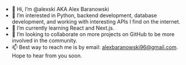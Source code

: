 - 👋 Hi, I’m @alexski AKA Alex Baranowski
- 👀 I’m interested in Python, backend development, database development, and working with interesting APIs I find on the internet.
- 🌱 I’m currently learning React and Next.js.
- 💞️ I’m looking to collaborate on more projects on GitHub to be more involved in the community.
- 📫 Best way to reach me is by email: alexbaranowski96@gmail.com. Hope to hear from you soon.

<!---
alexski/alexski is a ✨ special ✨ repository because its `README.md` (this file) appears on your GitHub profile.
You can click the Preview link to take a look at your changes.
--->
